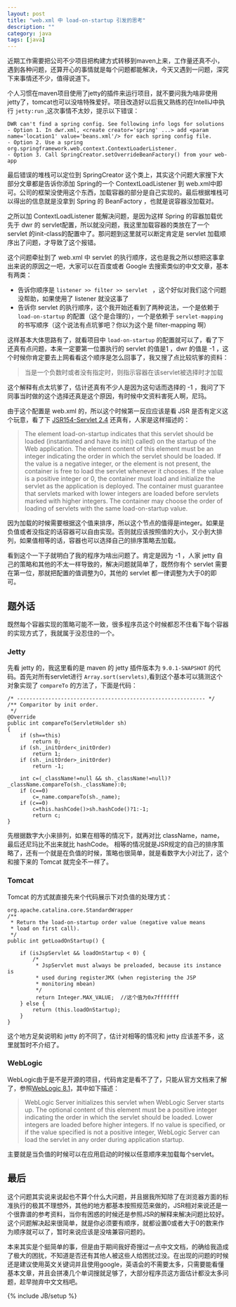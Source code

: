```yaml
---
layout: post
title: "web.xml 中 load-on-startup 引发的思考"
description: ""
category: java
tags: [java]
---
```


近期工作需要把公司不少项目把构建方式转移到maven上来，工作量还真不小，遇到各种问题，还算开心的事情就是每个问题都能解决，今天又遇到一问题，深究下来事情还不少，值得说道下。

个人习惯在maven项目使用了jetty的插件来运行项目，就不要问我为啥非使用jetty了，tomcat也可以没啥特殊爱好。项目改造好以后我又熟练的在IntelliJ中执行 `jetty:run` ,这次事情不太妙，提示以下错误：

	DWR can't find a spring config. See following info logs for solutions
	- Option 1. In dwr.xml, <create creator='spring' ...> add <param name='location1' value='beans.xml'/> for each spring config file.
	- Option 2. Use a spring org.springframework.web.context.ContextLoaderListener.
	- Option 3. Call SpringCreator.setOverrideBeanFactory() from your web-app

最后错误的堆栈可以定位到 SpringCreator 这个类上，其实这个问题大家搜下大部分文章都是告诉你添加 Spring的一个 ContextLoadListener 到 web.xml中即可。公司的框架没使用这个东西，加载容器的部分是自己实现的。最后根据堆栈可以得出的信息就是没拿到 Spring 的 BeanFactory ，也就是说容器没加载对。

之所以加 ContextLoadListener 能解决问题，是因为这样 Spring 的容器加载优先于 dwr 的 servlet配置，所以就没问题，我这里加载容器的类放在了一个 servlet 的init-class的配置中了。那问题到这里就可以断定肯定是 servlet 加载顺序出了问题，才导致了这个报错。

这个问题牵扯到了 web.xml 中 servlet 的执行顺序，这也是我之所以想把这事拿出来说的原因之一吧，大家可以在百度或者 Google 去搜索类似的中文文章，基本有两类：

* 告诉你顺序是 `listener >> filter >> servlet ` ，这个好似对我们这个问题没帮助，如果使用了 listener 就没这事了
* 告诉你 servlet 的执行顺序，这个我开始还看到了两种说法，一个是依赖于 `load-on-startup` 的配置（这个是合理的），一个是依赖于 `servlet-mapping` 的书写顺序（这个说法有点坑爹吧？你以为这个是 filter-mapping 啊）

这样基本大体思路有了，就看项目中 `load-on-startup` 的配置就可以了，看了下还真有点问题，本来一定要第一位置执行的 servlet 的值是1 ，dwr 的值是 -1 ，这个时候你肯定要去上网看看这个顺序是怎么回事了，我又搜了点比较坑爹的资料：
> 当是一个负数时或者没有指定时，则指示容器在该servlet被选择时才加载

这个解释有点太坑爹了，估计还真有不少人是因为这句话而选择的 -1 ，我问了下同事当时做的这个选择还真是这个原因，有时候中文资料害死人啊，尼玛。

由于这个配置是 web.xml 的，所以这个时候第一反应应该是看 JSR 是否有定义这个玩意，看了下 [JSR154-Servlet 2.4](http://download.oracle.com/otn-pub/jcp/7216-servlet-2.4-pfd3-spec-oth-JSpec/servlet-2_4-pfd3-spec.pdf?AuthParam=1374820757_f504e904794456b3d50644ed3e3c8b02) 还真有，人家是这样描述的：
>The element load-on-startup indicates that this servlet should be loaded (instantiated and have its init() called) on the startup of the Web application. The element content of this element must be an integer indicating the order in which the servlet should be loaded. If the value is a negative integer, or the element is not present, the container is free to load the servlet whenever it chooses. If the value is a positive integer or 0, the container must load and initialize the servlet as the application is deployed. The container must guarantee that servlets marked with lower integers are loaded before servlets marked with higher integers. The container may choose the order of loading of servlets with the same load-on-startup value. 

因为加载的时候需要根据这个值来排序，所以这个节点的值得是integer。如果是负值或者没指定的话容器可以自由实现。否则就应该按照值的大小，又小到大排列，如果值相等的话，容器也可以选择自己的排序策略去加载。

看到这个一下子就明白了我的程序为啥出问题了。肯定是因为 -1 ，人家 jetty 自己的策略和其他的不太一样导致的，解决问题就简单了，既然你有个 servlet 需要在第一位，那就把配置的值调整为0，其他的 servlet 都一律调整为大于0的即可。

## 题外话
既然每个容器实现的策略可能不一致，很多程序员这个时候都忍不住看下每个容器的实现方式了，我就属于没忍住的一个。

### Jetty
先看 jetty 的，我这里看的是 maven 的 jetty 插件版本为 `9.0.1-SNAPSHOT` 的代码。首先对所有servlet进行 `Array.sort(servlets)`,看到这个基本可以猜测这个对象实现了 `compareTo` 的方法了，下面是代码：

	/* ------------------------------------------------------------ */
    /** Comparitor by init order.
     */
    @Override
    public int compareTo(ServletHolder sh)
    {
        if (sh==this)
            return 0;
        if (sh._initOrder<_initOrder)
            return 1;
        if (sh._initOrder>_initOrder)
            return -1;

        int c=(_className!=null && sh._className!=null)?_className.compareTo(sh._className):0;
        if (c==0)
            c=_name.compareTo(sh._name);
        if (c==0)
            c=this.hashCode()>sh.hashCode()?1:-1;
            return c;
    }
先根据数字大小来排列，如果在相等的情况下，就再对比 className，name，最后还尼玛比不出来就比 hashCode。 相等的情况就是JSR规定的自己的排序策略了，还有一个就是在负值的时候，策略也很简单，就是看数字大小对比了，这个和接下来的 Tomcat 就完全不一样了。
### Tomcat
Tomcat 的方式就直接先来个代码展示下对负值的处理方式：

	org.apache.catalina.core.StandardWrapper
	/**
     * Return the load-on-startup order value (negative value means
     * load on first call).
     */
    public int getLoadOnStartup() {

        if (isJspServlet && loadOnStartup < 0) {
            /*
             * JspServlet must always be preloaded, because its instance is
             * used during registerJMX (when registering the JSP
             * monitoring mbean)
             */
             return Integer.MAX_VALUE;  //这个值为0x7fffffff
        } else {
            return (this.loadOnStartup);
        }
    }
    
 这个地方足矣说明和 jetty 的不同了，估计对相等的情况和 jetty 应该差不多，这里就暂时不介绍了。
### WebLogic
WebLogic由于是不是开源的项目，代码肯定是看不了了，只能从官方文档来了解了，参照[WebLogic 8.1](http://docs.oracle.com/cd/E13222_01/wls/docs81/webapp/web_xml.html#1039287)，其中如下描述：
>WebLogic Server initializes this servlet when WebLogic Server starts up. The optional content of this element must be a positive integer indicating the order in which the servlet should be loaded. Lower integers are loaded before higher integers. If no value is specified, or if the value specified is not a positive integer, WebLogic Server can load the servlet in any order during application startup.

主要就是当负值的时候可以在应用启动的时候以任意顺序来加载每个servlet。
## 最后
这个问题其实说来说起也不算个什么大问题，并且据我所知除了在浏览器方面的标准执行的极其不理想外，其他的地方都基本按照规范来做的，JSR相对来说还是一个很靠谱的参考资料，当你有困惑的时候还是参照JSR的解释来解决问题比较好。这个问题解决起来很简单，就是你必须要有顺序，就都设置0或者大于0的数来作为顺序就可以了，暂时来说应该是没啥兼容问题的。

本来其实是个挺简单的事，但是由于期间我好奇搜过一点中文文档，的确给我造成了极大的困扰，不知道是否还有其他人被这些人给困扰过没。在出现的问题的时候还是建议使用英文关键词并且使用google，英语会的不需要太多，只需要能看懂基本文章，并且会拼凑几个单词搜就足够了，大部分程序员这方面估计都没太多问题，趁早抛弃中文文档吧。

{% include JB/setup %}
